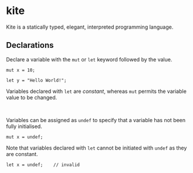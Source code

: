 # kite

Kite is a statically typed, elegant, interpreted programming language.

## Declarations

Declare a variable with the `mut` or `let` keyword followed by the value.
```
mut x = 10;

let y = "Hello World!";
```

Variables declared with `let` are _constant_, whereas `mut` permits the variable value to be changed.

<br>

Variables can be assigned as `undef` to specify that a variable has not been fully initialised.
```
mut x = undef;
```

Note that variables declared with `let` cannot be initiated with `undef` as they are constant.

```
let x = undef;    // invalid
```
